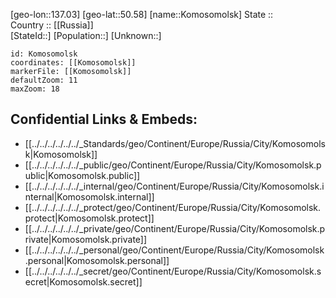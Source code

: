 ﻿---
location: [50.58,137.03] 
mapzoom: [7,12] 
mapmarker: city 
type: City
tags:
- geo/City


SpocWebEntityId: 31552
isDeleted: false
confidential: public

---
[geo-lon::137.03] 
[geo-lat::50.58] 
[name::Komosomolsk] 
State ::  
Country :: [[Russia]]  
[StateId::] 
[Population::] 
[Unknown::] 


```leaflet
id: Komosomolsk
coordinates: [[Komosomolsk]] 
markerFile: [[Komosomolsk]] 
defaultZoom: 11 
maxZoom: 18
```


## Confidential Links & Embeds: 
- [[../../../../../../_Standards/geo/Continent/Europe/Russia/City/Komosomolsk|Komosomolsk]] 
- [[../../../../../../_public/geo/Continent/Europe/Russia/City/Komosomolsk.public|Komosomolsk.public]] 
- [[../../../../../../_internal/geo/Continent/Europe/Russia/City/Komosomolsk.internal|Komosomolsk.internal]] 
- [[../../../../../../_protect/geo/Continent/Europe/Russia/City/Komosomolsk.protect|Komosomolsk.protect]] 
- [[../../../../../../_private/geo/Continent/Europe/Russia/City/Komosomolsk.private|Komosomolsk.private]] 
- [[../../../../../../_personal/geo/Continent/Europe/Russia/City/Komosomolsk.personal|Komosomolsk.personal]] 
- [[../../../../../../_secret/geo/Continent/Europe/Russia/City/Komosomolsk.secret|Komosomolsk.secret]] 
